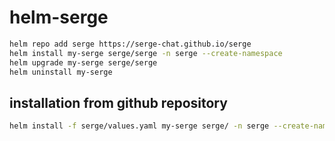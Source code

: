 # helm-serge

```bash
helm repo add serge https://serge-chat.github.io/serge
helm install my-serge serge/serge -n serge --create-namespace
helm upgrade my-serge serge/serge
helm uninstall my-serge
```

## installation from github repository
```bash
helm install -f serge/values.yaml my-serge serge/ -n serge --create-namespace
```